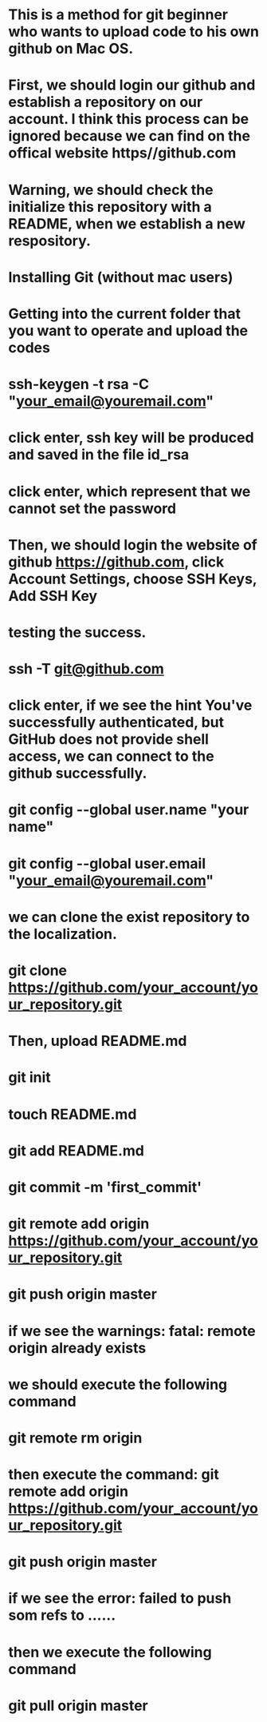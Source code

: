 # This is a method for git beginner who wants to upload code to his own github on Mac OS.
# First, we should login our github and establish a repository on our account. I think this process can be ignored because we can find on the offical website https//github.com
# Warning, we should check the initialize this repository with a README, when we establish a new respository.
# Installing Git (without mac users)
# Getting into the current folder that you want to operate and upload the codes
# ssh-keygen -t rsa -C "your_email@youremail.com"
# click enter, ssh key will be produced and saved in the file id_rsa
# click enter, which represent that we cannot set the password
# Then, we should login the website of github https://github.com, click Account Settings, choose SSH Keys, Add SSH Key
# testing the success. 
# ssh -T git@github.com
# click enter, if we see the hint  You've successfully authenticated, but GitHub does not provide shell access,  we can connect to the github successfully.
# git config --global user.name "your name"
# git config --global user.email "your_email@youremail.com"
# we can clone the exist repository to the localization.
# git clone https://github.com/your_account/your_repository.git
# Then, upload README.md
# git init
# touch README.md
# git add README.md
# git commit -m 'first_commit'
# git remote add origin https://github.com/your_account/your_repository.git
# git push origin master
# if we see the warnings: fatal: remote origin already exists
# we should execute the following command
# git remote rm origin
# then execute the command: git remote add origin https://github.com/your_account/your_repository.git
# git push origin master
# if we see the error: failed to push som refs to ......
# then we execute the following command
# git pull origin master




